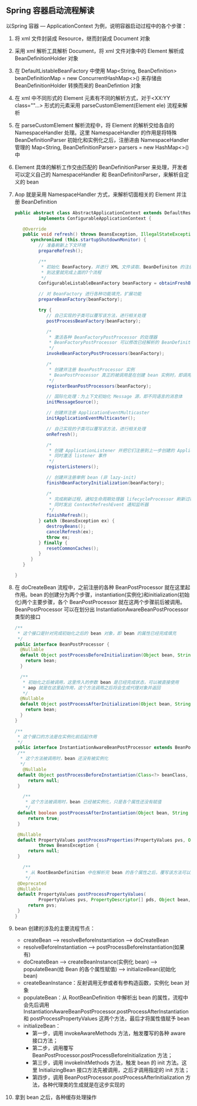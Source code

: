 ## Spring 容器启动流程解读

以Spring 容器 — ApplicationContext 为例，说明容器启动过程中的各个步骤：

1. 将 xml 文件封装成 Resource，继而封装成 Document 对象

2. 采用 xml 解析工具解析 Document，将 xml 文件对象中的 Element 解析成 BeanDefinitionHolder 对象

3. 在 DefaultListableBeanFactory 中使用 Map<String, BeanDefinition> beanDefinitionMap = new ConcurrentHashMap<>() 来存储由 BeanDefinitionHolder 转换而来的 BeanDefintion 对象

4. 在 xml 中不同形式的 Element 元素有不同的解析方式，对于\<XX:YY class=""...> 形式的元素采用 parseCustomElement(Element ele) 流程来解析

5. 在 parseCustomElement 解析流程中，将 Element 的解析交给各自的 NamespaceHandler 处理。这里 NamespaceHandler 的作用是将特殊 BeanDefinitionParser 初始化和实例化之后，注册进由 NamespaceHandler 管理的 Map<String, BeanDefinitionParser> parsers = new HashMap<>() 中

6. Element 具体的解析工作交由匹配的 BeanDefinitionParser 来处理，开发者可以定义自己的 NamespaceHandler 和 BeanDefinitonParser，来解析自定义的 bean

7. Aop 就是采用 NamespaceHandler 方式，来解析切面相关的 Element 并注册 BeanDefinition

   ```java
   public abstract class AbstractApplicationContext extends DefaultResourceLoader
     		implements ConfigurableApplicationContext {
   
      @Override
      public void refresh() throws BeansException, IllegalStateException {
         synchronized (this.startupShutdownMonitor) {
            // 准备刷新上下文环境
            prepareRefresh();
   
            /**
             * 初始化 BeanFactory，并进行 XML 文件读取、BeanDefiniton 的注册等
             * 到这里就完成上面的7个流程
             */
            ConfigurableListableBeanFactory beanFactory = obtainFreshBeanFactory();
   
            // 对 BeanFactory 进行各种功能填充，扩展功能
            prepareBeanFactory(beanFactory);
   
            try {
               // 自己实现的子类可以覆写该方法，进行相关处理
               postProcessBeanFactory(beanFactory);
   
               /*
                * 激活各种 BeanFactoryPostProcessor 的处理器
                * BeanFactoryPostProcessor 可以修改已经解析的 BeanDefiniton 中的元数据
                */
               invokeBeanFactoryPostProcessors(beanFactory);
   
               /*
                * 创建并注册 BeanPostProcessor 实例
                * BeanPostProcessor 真正的被调用是在创建 bean 实例时，即调用方法 doCreateBean(...) 的流程中
                */
               registerBeanPostProcessors(beanFactory);
   
               // 国际化处理：为上下文初始化 Message 源，即不同语言的消息体
               initMessageSource();
   
               // 创建并注册 ApplicationEventMulticaster
               initApplicationEventMulticaster();
   
               // 自己实现的子类可以覆写该方法，进行相关处理
               onRefresh();
   
               /*
                * 创建 ApplicationListener 并把它们注册到上一步创建的 ApplicationEventMulticaster 中
                * 同时激活 listener 事件 
                */
               registerListeners();
   
               // 创建并注册单例 bean (非 lazy-init)
               finishBeanFactoryInitialization(beanFactory);
   
               /*
                * 完成刷新过程，通知生命周期处理器 lifecycleProcessor 刷新过程
                * 同时发出 ContextRefreshEvent 通知监听器
                */
               finishRefresh();
            } catch (BeansException ex) {
               destroyBeans();
               cancelRefresh(ex);
               throw ex;
            } finally {
               resetCommonCaches();
            }
         }
      }
   
   }
   ```

8. 在 doCreateBean 流程中，之前注册的各种 BeanPostProcessor 就在这里起作用。bean 的创建分为两个步骤，instantiation(实例化)和initialization(初始化)两个主要步骤，各个 BeanPostProcessor 就在这两个步骤前后被调用。BeanPostProcessor 可以在划分出 InstantiationAwareBeanPostProcessor 类型的接口

   ```java
   /**
    * 这个接口是针对完成初始化之后的 bean 对象，即 bean 的属性已经完成填充
    */
   public interface BeanPostProcessor {
     @Nullable
     default Object postProcessBeforeInitialization(Object bean, String beanName) throws BeansException {
       return bean;
     }
   
     /**
      * 初始化之后被调用，这里传入的参数 bean 是已经完成状态，可以被直接使用
      * aop 就是在这里起作用，这个方法调用之后将会生成代理对象并返回
      */
     @Nullable
     default Object postProcessAfterInitialization(Object bean, String beanName) throws BeansException {
       return bean;
     }
   }
   
   /**
    * 这个接口的方法是在实例化前后起作用
    */
   public interface InstantiationAwareBeanPostProcessor extends BeanPostProcessor {
   	/**
   	 * 这个方法被调用时，bean 还没有被实例化
   	 */
      @Nullable
   	default Object postProcessBeforeInstantiation(Class<?> beanClass, String beanName) throws BeansException {
   		return null;
   	}
   
      /**
       * 这个方法被调用时，bean 已经被实例化，只是各个属性还没有赋值
       */
   	default boolean postProcessAfterInstantiation(Object bean, String beanName) throws BeansException {
   		return true;
   	}
   
   	@Nullable
   	default PropertyValues postProcessProperties(PropertyValues pvs, Object bean, String beanName)
   			throws BeansException {
   		return null;
   	}
   
      /**
       * 从 RootBeanDefinition 中在解析完 bean 的各个属性之后，覆写该方法可以对属性值进行二次处理
       */
   	@Deprecated
   	@Nullable
   	default PropertyValues postProcessPropertyValues(
   			PropertyValues pvs, PropertyDescriptor[] pds, Object bean, String beanName) throws BeansException {
   		return pvs;
   	}
   }
   ```

9. bean 创建的涉及的主要流程节点：

   - createBean --> resolveBeforeInstantiation --> doCreateBean
   - resolveBeforeInstantiation --> postProcessBeforeInstantiation(如果有)
   - doCreateBean --> createBeanInstance(实例化 bean) --> populateBean(给 Bean 的各个属性赋值) --> initializeBean(初始化 bean)
   - createBeanInstance：反射调用无参或者有参构造函数，实例化 bean 对象
   - populateBean：从 RootBeanDefinition 中解析出 bean 的属性，流程中会先后调用 InstantiationAwareBeanPostProcessor.postProcessAfterInstantiation 和 postProcessPropertyValues 这两个方法，最后才将属性值赋予 bean
   - initializeBean：
     - 第一步，调用 invokeAwareMethods 方法，触发覆写的各种 aware 接口方法；
     - 第二步，调用覆写 BeanPostProcessor.postProcessBeforeInitialization 方法；
     - 第三步，调用 invokeInitMethods 方法，触发 bean 的 init 方法。这里 InitializingBean 接口方法先被调用，之后才调用指定的 init 方法；
     - 第四步，调用 BeanPostProcessor.postProcessAfterInitialization 方法，各种代理类的生成就是在这步实现的

10. 拿到 bean 之后，各种缓存处理操作